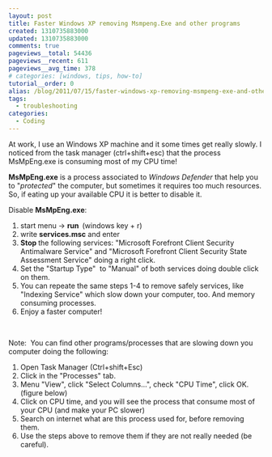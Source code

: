 ```yaml
---
layout: post
title: Faster Windows XP removing Msmpeng.Exe and other programs
created: 1310735883000
updated: 1310735883000
comments: true
pageviews__total: 54436
pageviews__recent: 611
pageviews__avg_time: 378
# categories: [windows, tips, how-to]
tutorial__order: 0
alias: /blog/2011/07/15/faster-windows-xp-removing-msmpeng-exe-and-other-programs/
tags:
  - troubleshooting
categories:
  - Coding
---
```

<p>At work, I use an Windows XP machine and it some times get really slowly. I noticed from the task manager (ctrl+shift+esc) that the process MsMpEng.exe is consuming most of my CPU time!</p>
<p><strong>MsMpEng.exe</strong> is a process associated to <em>Windows Defender</em> that help you to "<em>protected</em>" the computer, but sometimes it requires too much resources. So, if eating up your available CPU it is better to disable it.</p>
<!--More-->
<p>Disable <strong>MsMpEng.exe</strong>:</p>
<ol>
	<li>start menu -&gt; <strong>run&nbsp; </strong>(windows key + r)</li>
	<li>write <strong>services.msc</strong> and enter</li>
	<li><strong>Stop </strong>the following services: "Microsoft Forefront Client Security Antimalware Service" and "Microsoft Forefront Client Security State Assessment Service" doing a right click.</li>
	<li>Set the "Startup Type"&nbsp; to "Manual" of both services doing double click on them.</li>
	<li>You can repeate the same steps 1-4 to remove safely services, like "Indexing Service" which slow down your computer, too. And memory consuming processes.&nbsp;</li>
	<li>Enjoy a faster computer!</li>
</ol>
<!-- <p>&nbsp;</p> -->
<!-- <p>Here is a screenshot of how the serivices are disabled:</p> -->
<!-- <p>
<!-- <img alt="windows services" src="http://www.adrianmejiarosario.com/sites/default/files/pictures/MsMpEngEXE.PNG" style="width: 594px; height: 52px; "> -->
<!--</p> -->
<p>&nbsp;</p>
<p>Note: &nbsp;You can find other programs/processes that are slowing down you computer doing the following:</p>
<ol>
	<li>Open Task Manager (Ctrl+shift+Esc)</li>
	<li>Click in the "Processes" tab.</li>
	<li>Menu "View", click "Select Columns...", check "CPU Time", click OK. (figure below)</li>
	<li>Click on CPU time, and you will see the process that consume most of your CPU (and make your PC slower)</li>
	<li>Search on internet what are this process used for, before removing them.</li>
	<li>Use the steps above to remove them if they are not really needed (be careful).</li>
</ol>

<!-- <img alt="Selecting CPU Time from Task Manager" src="http://www.adrianmejiarosario.com/sites/default/files/viewCPUTime.JPG" style="width: 586px; height: 550px; "> -->
